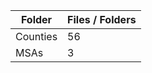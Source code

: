 | Folder   |   Files / Folders |
|----------|-------------------|
| Counties |                56 |
| MSAs     |                 3 |